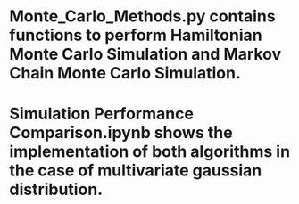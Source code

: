 # Monte_Carlo_Methods.py contains functions to perform Hamiltonian Monte Carlo Simulation and Markov Chain Monte Carlo Simulation. 
# Simulation Performance Comparison.ipynb shows the implementation of both algorithms in the case of multivariate gaussian distribution.

